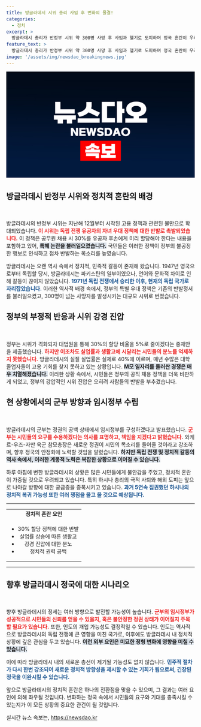 ```yaml
---
title: 방글라데시 시위 총리 사임 후 변화의 물결!
categories:
  - 정치
excerpt: >
  방글라데시 총리가 반정부 시위 약 300명 사망 후 사임과 헬기로 도피하며 정국 혼란이 우려되고 있다. 군부는 임시정부 구성 계획을 발표했지만, 정치적 격변이 불가피한 상황이다.
feature_text: >
  방글라데시 총리가 반정부 시위 약 300명 사망 후 사임과 헬기로 도피하며 정국 혼란이 우려되고 있다. 군부는 임시정부 구성 계획을 발표했지만, 정치적 격변이 불가피한 상황이다.
image: '/assets/img/newsdao_breakingnews.jpg'
---
```


<p><img src="/assets/img/newsdao_breakingnews.jpg" alt="ontimetimes 속보" /></p>

<h2 data-ke-size="size26">방글라데시 반정부 시위와 정치적 혼란의 배경</h2>

<p data-ke-size="size16">&nbsp;</p>

<p>방글라데시의 반정부 시위는 지난해 12월부터 시작된 고용 정책과 관련된 불만으로 확대되었습니다. <b><span style="color: #ee2323;">이 시위는 독립 전쟁 유공자의 자녀 우대 정책에 대한 반발로 촉발되었습니다.</span></b> 이 정책은 공무원 채용 시 30%를 유공자 후손에게 미리 할당해야 한다는 내용을 포함하고 있어, <b><span style="background-color: #21538527;">특혜 논란을 불러일으켰습니다.</span></b> 국민들은 이러한 정책이 정부의 불공정한 행보로 인식하고 점차 반발하는 목소리를 높였습니다. </p>

<p>방글라데시는 오랜 역사 속에서 정치적, 민족적 갈등이 존재해 왔습니다. 1947년 영국으로부터 독립할 당시, 방글라데시는 파키스탄의 일부이였으나, 언어와 문화적 차이로 인해 갈등이 끊이지 않았습니다. <b><span style="color: #1a5490;">1971년 독립 전쟁에서 승리한 이후, 현재의 독립 국가로 자리잡았습니다.</span></b> 이러한 역사적 배경 속에서, 정부의 특별 우대 정책은 기존의 반발정서를 불러일으켰고, 300명이 넘는 사망자를 발생시키는 대규모 시위로 번졌습니다. </p>

<h2 data-ke-size="size26">정부의 부정적 반응과 시위 강경 진압</h2>

<p data-ke-size="size16">&nbsp;</p>

<p>정부는 시위가 격화되자 대법원을 통해 30%의 할당 비율을 5%로 줄이겠다는 중재안을 제출했습니다. <b><span style="color: #ee2323;">하지만 이조차도 실업률과 생활고에 시달리는 시민들의 분노를 억제하지 못했습니다.</span></b> 방글라데시의 실질 실업률은 실제로 40%에 이르며, 매년 수많은 대학 졸업자들이 고용 기회를 찾지 못하고 있는 상황입니다. <b><span style="background-color: #21538527;">M모 일자리를 둘러싼 경쟁은 매우 치열해졌습니다.</span></b> 이러한 상황 속에서, 시민들은 정부의 공직 채용 정책을 더욱 비판하게 되었고, 정부의 강압적인 시위 진압은 오히려 사람들의 반발을 부추겼습니다. </p>

<h2 data-ke-size="size26">현 상황에서의 군부 방향과 임시정부 수립</h2>

<p data-ke-size="size16">&nbsp;</p>

<p>방글라데시의 군부는 정권의 공백 상태에서 임시정부를 구성하겠다고 발표했습니다. <b><span style="color: #ee2323;">군부는 시민들의 요구를 수용하겠다는 의사를 표명하고, 책임을 지겠다고 밝혔습니다.</span></b> 와케르-우즈-자만 육군 참모총장은 새로운 정권이 시민의 목소리를 들어줄 것이라고 강조하며, 향후 정국의 안정화에 노력할 것임을 알렸습니다. <b><span style="background-color: #21538527;">하지만 독립 전쟁 및 정치적 갈등의 역사 속에서, 이러한 계몽적 노력은 복잡한 상황으로 이어질 수 있습니다.</span></b> </p>

<p>하루 아침에 변한 방글라데시의 상황은 많은 시민들에게 불안감을 주었고, 정치적 혼란이 가중될 것으로 우려되고 있습니다. 특히 하시나 총리의 극적 사퇴와 해외 도피는 앞으로 나아갈 방향에 대한 궁금증을 증폭시키고 있습니다. <b><span style="color: #1a5490;">과거 5연속 집권했던 하시나의 정치적 복귀 가능성 또한 여러 쟁점을 몰고 올 것으로 예상됩니다.</span></b> </p>

<hr>

<table style="width:100%; border-collapse:collapse;">
  <tr>
    <td style="text-align: center; height: 17px;"><b>정치적 혼란 요인</b></td>
  </tr>
  <tr>
    <td style="text-align: center; height: 17px;">
      <ul>
        <li>30% 할당 정책에 대한 반발</li>
        <li>실업률 상승에 따른 생활고</li>
        <li>강경 진압에 대한 분노</li>
        <li>정치적 권력 공백</li>
      </ul>
    </td>
  </tr>
</table>

<hr>

<h2 data-ke-size="size26">향후 방글라데시 정국에 대한 시나리오</h2>

<p data-ke-size="size16">&nbsp;</p>

<p>향후 방글라데시의 정세는 여러 방향으로 발전할 가능성이 높습니다. <b><span style="color: #ee2323;">군부의 임시정부가 성공적으로 시민들의 신뢰를 얻을 수 있을지, 혹은 불안정한 정권 상태가 이어질지 주목할 필요가 있습니다.</span></b> 또한, 인도의 개입 가능성도 결정적일 수 있습니다. 인도는 역사적으로 방글라데시의 독립 전쟁에 큰 영향을 미친 국가로, 이후에도 방글라데시 내 정치적 상황에 깊은 관심을 두고 있습니다. <b><span style="background-color: #21538527;">이런 외부 요인은 미묘한 정헝 변화에 영향을 미칠 수 있습니다.</span></b> </p>

<p>이에 따라 방글라데시 내의 새로운 총선이 제기될 가능성도 없지 않습니다. <b><span style="color: #1a5490;">민주적 절차가 다시 한번 강조되어 새로운 정치적 방향성을 제시할 수 있는 기회가 됨으로써, 긴장된 정국을 이완시킬 수 있습니다.</span></b> </p>

<p>앞으로 방글라데시의 정치적 혼란은 하나의 전환점을 맞을 수 있으며, 그 결과는 여러 요인에 의해 좌우될 것입니다. 변화하는 정국 속에서 시민들의 요구와 기대를 충족시킬 수 있는지가 이 모든 상황의 중요한 관건이 될 것입니다.</p>
실시간 뉴스 속보는, <a href="https://newsdao.kr" rel="dofollow">https://newsdao.kr</a>


